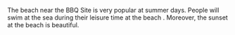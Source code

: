 The beach near the BBQ Site is very popular at summer days. People will swim at the sea during their leisure time at the beach . 
Moreover, the sunset at the beach is beautiful.
